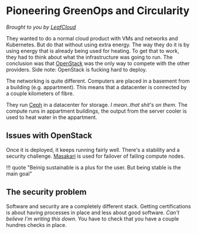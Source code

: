 # Pioneering GreenOps and Circularity

_Brought to you by [LeafCloud](https://www.leaf.cloud/)_

They wanted to do a normal cloud product with VMs and networks and Kubernetes. But do that without using extra energy. The way they do it is by using energy that is already being used for heating.
To get that to work, they had to think about what the infrastructure was going to run. The conclusion was that [OpenStack](https://www.openstack.org/) was the only way to compete with the other providers.
Side note: OpenStack is fucking hard to deploy.

The networking is quite different. Computers are placed in a basement from a building (e.g. appartment). This means that a datacenter is connected by a couple kilometers of fibre.

They run [Ceph](https://docs.ceph.com/en/latest/rados/) in a datacenter for storage. _I mean..that shit's on them._ The compute runs in appartment buildings, the output from the server cooler is used
to heat water in the appartment.

## Issues with OpenStack

Once it is deployed, it keeps running fairly well. There's a stability and a security challenge. [Masakari](https://wiki.openstack.org/wiki/Masakari) is used for failover of failing compute nodes.

!!! quote "Beinig sustainable is a plus for the user. But being stable is the main goal"

## The security problem

Software and security are a completely different stack. Getting certifications is about having processes in place and less about good software. _Can't believe I'm writing this down._ You have to check
that you have a couple hundres checks in place.
